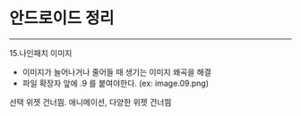 # 안드로이드 정리

---

15.나인패치 이미지

- 이미지가 늘어나거나 줄어들 때 생기는 이미지 왜곡을 해결
- 파일 확장자 앞에 .9 를 붙여야한다. (ex: image.09.png)

선택 위젯 건너띔.
애니메이션, 다양한 위젯 건너띔
